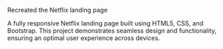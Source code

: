 Recreated the Netflix landing page

A fully responsive Netflix landing page built using HTML5, CSS, and Bootstrap. This project demonstrates seamless design and functionality, ensuring an optimal user experience across devices.
